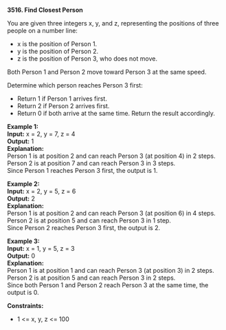 **3516. Find Closest Person**  

You are given three integers x, y, and z, representing the positions of three people on a number line:
- x is the position of Person 1.
- y is the position of Person 2.
- z is the position of Person 3, who does not move.

Both Person 1 and Person 2 move toward Person 3 at the same speed.

Determine which person reaches Person 3 first:
- Return 1 if Person 1 arrives first.
- Return 2 if Person 2 arrives first.
- Return 0 if both arrive at the same time.
Return the result accordingly.

**Example 1:**  
**Input:** x = 2, y = 7, z = 4  
**Output:** 1  
**Explanation:**  
Person 1 is at position 2 and can reach Person 3 (at position 4) in 2 steps.  
Person 2 is at position 7 and can reach Person 3 in 3 steps.  
Since Person 1 reaches Person 3 first, the output is 1.  

**Example 2:**  
**Input:** x = 2, y = 5, z = 6  
**Output:** 2  
**Explanation:**  
Person 1 is at position 2 and can reach Person 3 (at position 6) in 4 steps.  
Person 2 is at position 5 and can reach Person 3 in 1 step.  
Since Person 2 reaches Person 3 first, the output is 2.  

**Example 3:**  
**Input:** x = 1, y = 5, z = 3  
**Output:** 0  
**Explanation:**  
Person 1 is at position 1 and can reach Person 3 (at position 3) in 2 steps.  
Person 2 is at position 5 and can reach Person 3 in 2 steps.  
Since both Person 1 and Person 2 reach Person 3 at the same time, the output is 0.  

**Constraints:**  
- 1 <= x, y, z <= 100 